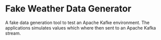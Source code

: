 # Fake Weather Data Generator
A fake data generation tool to test an Apache Kafke environment. The applications simulates values which where then sent to an Apache Kafka stream.
